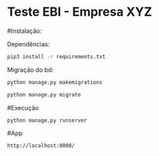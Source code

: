 # Teste EBI - Empresa XYZ

#Instalação:

Dependências:
```bash
pip3 install -r requirements.txt
```
Migração do bd:

```bash
python manage.py makemigrations
```
```bash
python manage.py migrate
```

#Execução
```bash
python manage.py runserver
```
#App
```bash
http://localhost:8000/
```

